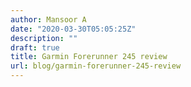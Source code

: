 ```yaml
---
author: Mansoor A
date: "2020-03-30T05:05:25Z"
description: ""
draft: true
title: Garmin Forerunner 245 review
url: blog/garmin-forerunner-245-review
---
```





